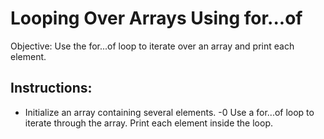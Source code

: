 # Looping Over Arrays Using for...of
Objective: Use the for...of loop to iterate over an array and print each element.

## Instructions:
- Initialize an array containing several elements.
-0 Use a for...of loop to iterate through the array.
Print each element inside the loop.
